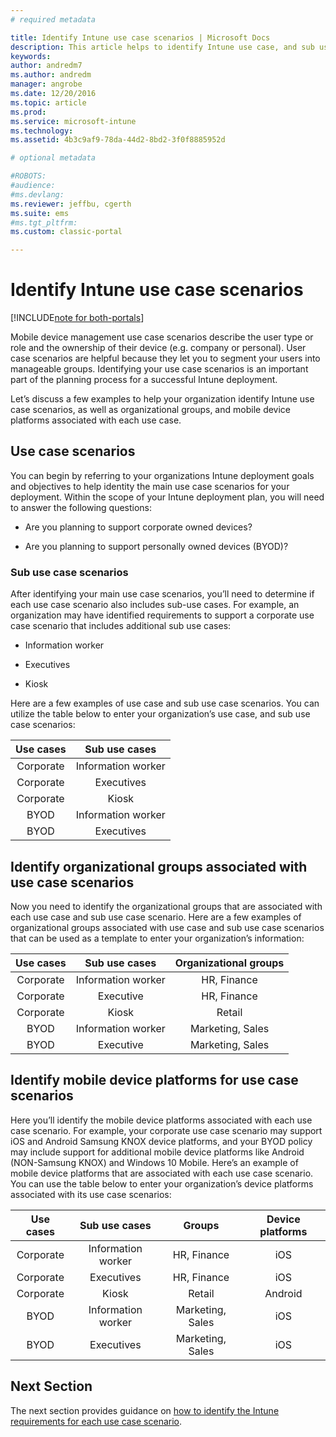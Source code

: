 ```yaml
---
# required metadata

title: Identify Intune use case scenarios | Microsoft Docs
description: This article helps to identify Intune use case, and sub use case scenarios for a Microsoft Intune cloud-only implementation.
keywords:
author: andredm7
ms.author: andredm
manager: angrobe
ms.date: 12/20/2016
ms.topic: article
ms.prod:
ms.service: microsoft-intune
ms.technology:
ms.assetid: 4b3c9af9-78da-44d2-8bd2-3f0f8885952d

# optional metadata

#ROBOTS:
#audience:
#ms.devlang:
ms.reviewer: jeffbu, cgerth
ms.suite: ems
#ms.tgt_pltfrm:
ms.custom: classic-portal

---
```


# Identify Intune use case scenarios

[!INCLUDE[note for both-portals](../includes/note-for-both-portals.md)]

Mobile device management use case scenarios describe the user type or role and the ownership of their device (e.g. company or personal). User case scenarios are helpful because they let you to segment your users into manageable groups. Identifying your use case scenarios is an important part of the planning process for a successful Intune deployment.

Let’s discuss a few examples to help your organization identify Intune use case scenarios, as well as organizational groups, and mobile device platforms associated with each use case.

## Use case scenarios

You can begin by referring to your organizations Intune deployment goals and objectives to help identity the main use case scenarios for your deployment. Within the scope of your Intune deployment plan, you will need to answer the following questions:

-   Are you planning to support corporate owned devices?

-   Are you planning to support personally owned devices (BYOD)?

### Sub use case scenarios

After identifying your main use case scenarios, you’ll need to determine if each use case scenario also includes sub-use cases. For example, an organization may have identified requirements to support a corporate use case scenario that includes additional sub use cases:

-   Information worker

-   Executives

-   Kiosk

Here are a few examples of use case and sub use case scenarios. You can utilize the table below to enter your organization’s use case, and sub use case scenarios:

| **Use cases** | **Sub use cases** |
|:---:|:---:|
| Corporate | Information worker |              
| Corporate | Executives |           
| Corporate | Kiosk |
| BYOD | Information worker |           
| BYOD | Executives |

## Identify organizational groups associated with use case scenarios

Now you need to identify the organizational groups that are associated with each use case and sub use case scenario. Here are a few examples of organizational groups associated with use case and sub use case scenarios that can be used as a template to enter your organization’s information:

| **Use cases** | **Sub use cases** | **Organizational groups** |
|:---:|:---:|:---:|
| Corporate | Information worker | HR, Finance |               
| Corporate | Executive | HR, Finance |            
| Corporate | Kiosk | Retail |
| BYOD | Information worker | Marketing, Sales |            
| BYOD | Executive | Marketing, Sales |

## Identify mobile device platforms for use case scenarios

Here you’ll identify the mobile device platforms associated with each use case scenario. For example, your corporate use case scenario may support iOS and Android Samsung KNOX device platforms, and your BYOD policy may include support for additional mobile device platforms like Android (NON-Samsung KNOX) and Windows 10 Mobile. Here’s an example of mobile device platforms that are associated with each use case scenario. You can use the table below to enter your organization’s device platforms associated with its use case scenarios:

| **Use cases** | **Sub use cases** | **Groups** | **Device platforms** |   
|:---:|:---:|:---:|:---:|
| Corporate | Information worker | HR, Finance | iOS |                                                           
| Corporate | Executives | HR, Finance | iOS |                                                           
| Corporate | Kiosk | Retail | Android |
| BYOD | Information worker | Marketing, Sales | iOS |                                                           
| BYOD | Executives | Marketing, Sales | iOS |

## Next Section

The next section provides guidance on [how to identify the Intune requirements for each use case scenario](section-3-determine-use-case-requirements.md).
